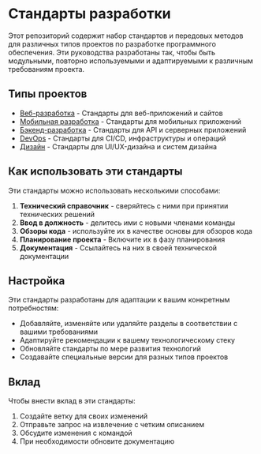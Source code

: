 # Стандарты разработки 

Этот репозиторий содержит набор стандартов и передовых методов для различных типов проектов по разработке программного обеспечения. Эти руководства разработаны так, чтобы быть модульными, повторно используемыми и адаптируемыми к различным требованиям проекта. 

## Типы проектов 

- [Веб-разработка](web/README.md) - Стандарты для веб-приложений и сайтов 
- [Мобильная разработка](mobile/README.md) - Стандарты для мобильных приложений 
- [Бэкенд-разработка](backend/README.md) - Стандарты для API и серверных приложений 
- [DevOps](devops/README.md) - Стандарты для CI/CD, инфраструктуры и операций 
- [Дизайн](design/README.md) - Стандарты для UI/UX-дизайна и систем дизайна 

## Как использовать эти стандарты 

Эти стандарты можно использовать несколькими способами: 

1. **Технический справочник** - сверяйтесь с ними при принятии технических решений 
2. **Ввод в должность** - делитесь ими с новыми членами команды 
3. **Обзоры кода** - используйте их в качестве основы для обзоров кода 
4. **Планирование проекта** - Включите их в фазу планирования 
5. **Документация** - Ссылайтесь на них в своей технической документации 

## Настройка 

Эти стандарты разработаны для адаптации к вашим конкретным потребностям: 

- Добавляйте, изменяйте или удаляйте разделы в соответствии с вашими требованиями 
- Адаптируйте рекомендации к вашему технологическому стеку 
- Обновляйте стандарты по мере развития технологий 
- Создавайте специальные версии для разных типов проектов 

## Вклад 

Чтобы внести вклад в эти стандарты: 

1. Создайте ветку для своих изменений 
2. Отправьте запрос на извлечение с четким описанием 
3. Обсудите изменения с командой 
4. При необходимости обновите документацию